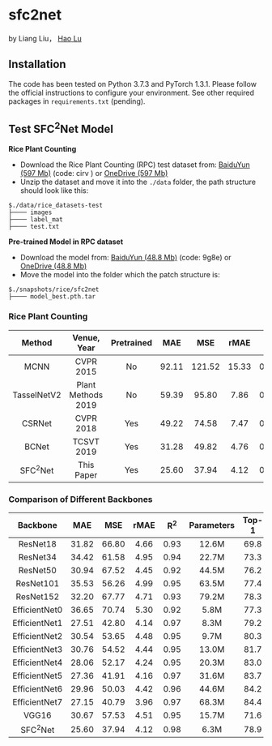 # sfc2net
by Liang Liu， [Hao Lu](https://sites.google.com/site/poppinace/)

## Installation
The code has been tested on Python 3.7.3 and PyTorch 1.3.1. Please follow the
official instructions to configure your environment. See other required packages
in `requirements.txt` (pending).

## Test SFC<sup>2</sup>Net Model
**Rice Plant Counting**
* Download the Rice Plant Counting (RPC) test dataset from: [BaiduYun (597 
Mb)](https://pan.baidu.com/s/12IDidkL267dpNSvNrcFRUQ) (code: cirv ) or [OneDrive (597 
Mb)](https://1drv.ms/u/s!AkNf_IPSDakh5zGoa6svOTC_Nmwr?e=nLkAlR)
* Unzip the dataset and move it into the `./data` folder, the path structure should look like this:
````
$./data/rice_datasets-test
├──── images
├──── label_mat
├──── test.txt
````

**Pre-trained Model in RPC dataset**
* Download the model from: [BaiduYun (48.8 
Mb)](https://pan.baidu.com/s/1pWowlSpKdhg6l_9qET2yUw) (code: 9g8e) or [OneDrive (48.8 
Mb)](https://1drv.ms/u/s!AkNf_IPSDakh5zdqa5c8Co5QzB9y?e=SAiyly)
* Move the model into the folder which the patch structure is:
````
$./snapshots/rice/sfc2net
├──── model_best.pth.tar
````



### Rice Plant Counting
| Method              | Venue, Year           | Pretrained    | MAE    | MSE    | rMAE  | R<sup>2</sup> |
| :--:                | :--:                  | :--:          | :--:   | :--:   | :--:  | :--:          |
| MCNN                | CVPR   2015           | No            | 92.11  | 121.52 | 15.33 | 0.89          |
| TasselNetV2         | Plant Methods   2019  | No            | 59.39  | 95.80  | 7.86  | 0.91          |
| CSRNet              | CVPR   2018           | Yes           | 49.22  | 74.58  | 7.47  | 0.91          |
| BCNet               | TCSVT  2019           | Yes           | 31.28  | 49.82  | 4.76  | 0.96          |
| SFC<sup>2</sup>Net  | This Paper            | Yes           | 25.60  | 37.94  | 4.12  | 0.98          |


### Comparison of Different Backbones
| Backbone            | MAE    | MSE    | rMAE | R<sup>2</sup> |   Parameters  | Top-1|
| :--:                | :--:   | :--:   | :--: |      :--:     |    :--:       | :--: |
| ResNet18            | 31.82  | 66.80  | 4.66 |      0.93     |    12.6M      | 69.8 |
| ResNet34            | 34.42  | 61.58  | 4.95 |      0.94     |    22.7M      | 73.3 |
| ResNet50            | 30.94  | 67.52  | 4.45 |      0.92     |    44.5M      | 76.2 |
| ResNet101           | 35.53  | 56.26  | 4.99 |      0.95     |    63.5M      | 77.4 |
| ResNet152           | 32.20  | 67.77  | 4.71 |      0.93     |    79.2M      | 78.3 |
| EfficientNet0       | 36.65  | 70.74  | 5.30 |      0.92     |    5.8M       | 77.3 |
| EfficientNet1       | 27.51  | 42.80  | 4.14 |      0.97     |    8.3M       | 79.2 |
| EfficientNet2       | 30.54  | 53.65  | 4.48 |      0.95     |    9.7M       | 80.3 |
| EfficientNet3       | 30.76  | 54.52  | 4.44 |      0.95     |    13.0M      | 81.7 |
| EfficientNet4       | 28.06  | 52.17  | 4.24 |      0.95     |    20.3M      | 83.0 |
| EfficientNet5       | 27.36  | 41.91  | 4.16 |      0.97     |    31.6M      | 83.7 |
| EfficientNet6       | 29.96  | 50.03  | 4.42 |      0.96     |    44.6M      | 84.2 |
| EfficientNet7       | 27.15  | 40.79  | 3.96 |      0.97     |    68.3M      | 84.4 |
| VGG16               | 30.67  | 57.53  | 4.51 |      0.95     |    15.7M      | 71.6 |
| SFC<sup>2</sup>Net  | 25.60  | 37.94  | 4.12 |      0.98     |    6.3M       | 78.9 |


